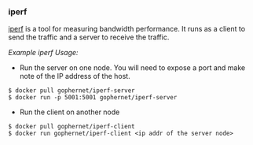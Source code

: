 ### iperf

[iperf](https://iperf.fr/) is a tool for measuring bandwidth performance.  It runs as a client to send the traffic and a server to receive the traffic.

*Example iperf Usage:*

* Run the server on one node.  You will need to expose a port and make note of the IP address of the host.

```
$ docker pull gophernet/iperf-server
$ docker run -p 5001:5001 gophernet/iperf-server 
```

* Run the client on another node

```
$ docker pull gophernet/iperf-client
$ docker run gophernet/iperf-client <ip addr of the server node>
```
